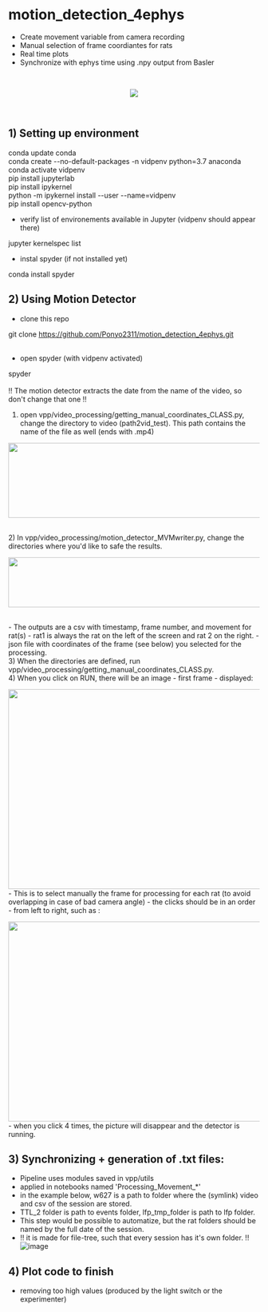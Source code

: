 # motion_detection_4ephys
- Create movement variable from camera recording 
- Manual selection of frame coordiantes for rats
- Real time plots
- Synchronize with ephys time using .npy output from Basler
<br>

<p align ="center">
    <img src = "https://user-images.githubusercontent.com/65451658/173108006-a974da64-965c-475d-93df-bd676d6a9d86.gif">
</p>
<br>

## 1) Setting up environment
conda update conda<br>
conda create --no-default-packages -n vidpenv python=3.7 anaconda<br>
conda activate vidpenv<br>
pip install jupyterlab<br>
pip install ipykernel<br>
python -m ipykernel install --user --name=vidpenv<br>
pip install opencv-python<br>

+ verify list of environements available in Jupyter (vidpenv should appear there)

jupyter kernelspec list<br>

+ instal spyder (if not installed yet)

conda install spyder<br>

## 2) Using Motion Detector
- clone this repo<br>

git clone https://github.com/Ponyo2311/motion_detection_4ephys.git<br>
<br>

- open spyder (with vidpenv activated)<br>

spyder<br>
<br>
!! The motion detector extracts the date from the name of the video, so don't change that one !!
1) open vpp/video_processing/getting_manual_coordinates_CLASS.py, change the directory to video (path2vid_test). This path contains the name of the file as well (ends with .mp4)<br>
<p align ="left">
    <img src = "https://user-images.githubusercontent.com/65451658/172964114-f20cd5e4-af56-4f90-87bc-e6d386e4365e.png" width="800" height="150">
</p>
<br>
2) In vpp/video_processing/motion_detector_MVMwriter.py, change the directories where you'd like to safe the results.<br>
<p align ="left">
    <img src = "https://user-images.githubusercontent.com/65451658/172964457-05318e0b-9e4b-424f-9d85-d0b3cef93477.png"
         width="600" height="100">
</p>
<br>
- The outputs are a csv with timestamp, frame number, and movement for rat(s)  
- rat1 is always the rat on the left of the screen and rat 2 on the right.
- json file with coordinates of the frame (see below) you selected for the processing.<br>
3) When the directories are defined, run vpp/video_processing/getting_manual_coordinates_CLASS.py.<br>
4) When you click on RUN, there will be an image - first frame - displayed:<br>
<p align ="left">
    <img src = "https://user-images.githubusercontent.com/65451658/172965394-254f81a5-a4d8-4b45-8e5f-6cc7edac0ddd.png" width="600" height="400"><br>
- This is to select manually the frame for processing for each rat (to avoid overlapping in case of bad camera angle)
- the clicks should be in an order - from left to right, such as :<br>
<p align ="left">
    <img src = "https://user-images.githubusercontent.com/65451658/172965444-540613d7-ec12-4981-ae4e-f7c9c80ae584.png" width="600" height="400"><br>
- when you click 4 times, the picture will disappear and the detector is running.

## 3) Synchronizing + generation of .txt files:
+ Pipeline uses modules saved in vpp/utils<br>
+ applied in notebooks named 'Processing_Movement_*'<br>
+ in the example below, w627 is a path to folder where the (symlink) video and csv of the session are stored. 
+ TTL_2 folder is path to events folder, lfp_tmp_folder is path to lfp folder. 
+ This step would be possible to automatize, but the rat folders should be named by the full date of the session. 
+ !! it is made for file-tree, such that every session has it's own folder. !!<br>
![image](https://user-images.githubusercontent.com/65451658/172966213-b19340b7-abee-4ad3-9f3d-afb1004aedb5.png)

 ## 4) Plot code to finish 
 - removing too high values (produced by the light switch or the experimenter)
